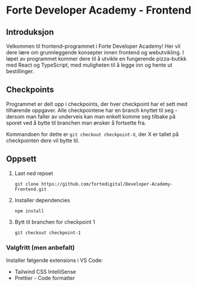 # Forte Developer Academy - Frontend

## Introduksjon

Velkommen til frontend-programmet i Forte Developer Academy! Her vil dere lære om grunnleggende konsepter innen frontend og webutvikling. I løpet av programmet kommer dere til å utvikle en fungerende pizza-butikk med React og TypeScript, med muligheten til å legge inn og hente ut bestillinger.

## Checkpoints
Programmet er delt opp i checkpoints, der hver checkpoint har et sett med tilhørende oppgaver. Alle checkpointene har en branch knyttet til seg - dersom man faller av underveis kan man enkelt komme seg tilbake på sporet ved å bytte til branchen man ønsker å fortsette fra.

Kommandoen for dette er `git checkout checkpoint-X`, der X er tallet på checkpointen dere vil bytte til.

## Oppsett

1. Last ned repoet
    ```
    git clone https://github.com/fortedigital/Developer-Academy-Frontend.git
    ```
2. Installer dependencies
    ```
    npm install
    ```

3. Bytt til branchen for checkpoint 1
    ```
    git checkout checkpoint-1
    ```

### Valgfritt (men anbefalt)
Installer følgende extensions i VS Code:
-  Tailwind CSS IntelliSense
-  Prettier - Code formatter

